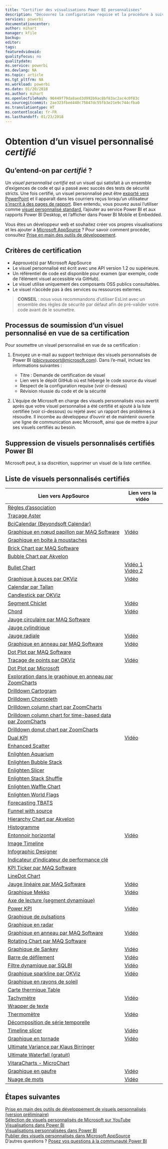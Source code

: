 ```yaml
---
title: "Certifier des visualisations Power BI personnalisées"
description: "Découvrez la configuration requise et la procédure à suivre pour soumettre un visuel personnalisé pour certification. Cet article présente également une liste de visuels personnalisés déjà certifiés."
services: powerbi
documentationcenter: 
author: mihart
manager: kfile
backup: 
editor: 
tags: 
featuredvideoid: 
qualityfocus: no
qualitydate: 
ms.service: powerbi
ms.devlang: NA
ms.topic: article
ms.tgt_pltfrm: NA
ms.workload: powerbi
ms.date: 01/20/2018
ms.author: mihart
ms.openlocfilehash: 90449f79da8aed3d992b9ac8bf83ac2ac4c0f83c
ms.sourcegitcommit: 2ae323fbed440c75847dc55fb3e21e9c744cfba0
ms.translationtype: HT
ms.contentlocale: fr-FR
ms.lasthandoff: 01/23/2018
---
```

# <a name="getting-a-custom-visual-certified"></a>Obtention d’un visuel personnalisé *certifié*
## <a name="what-is-meant-by-certified"></a>Qu’entend-on par *certifié* ?
Un *visuel personnalisé certifié* est un visuel qui satisfait à un ensemble d’exigences de code et qui a passé avec succès des tests de sécurité stricts.  Une fois certifié, un visuel personnalisé peut être [exporté vers PowerPoint](service-publish-to-powerpoint.md) et il apparaît dans les courriers reçus lorsqu’un utilisateur [s’inscrit à des pages de rapport](service-report-subscribe.md). Bien entendu, vous pouvez aussi l’utiliser comme [visuel personnalisé standard](power-bi-custom-visuals.md), l’ajouter au service Power BI et aux rapports Power BI Desktop, et l’afficher dans Power BI Mobile et Embedded.

Vous êtes un développeur web et souhaitez créer vos propres visualisations et les ajouter à [Microsoft AppSource](https://appsource.microsoft.com) ? Pour savoir comment procéder, consultez [Prise en main des outils de développement](service-custom-visuals-getting-started-with-developer-tools.md).


## <a name="certification-requirements"></a>Critères de certification
* Approuvé(s) par Microsoft AppSource    
* Le visuel personnalisé est écrit avec une API version 1.2 ou supérieure.    
* Un référentiel de code est disponible pour examen (par exemple, code de l’élément visuel accessible via GitHub).    
* Le visuel utilise uniquement des composants OSS publics consultables.    
* Le visuel n’accède pas à des services ou ressources externes.    

> **CONSEIL** : nous vous recommandons d’utiliser EsLint avec un ensemble des règles de sécurité par défaut afin de pré-valider votre code avant de le soumettre.
> 
> 

## <a name="process-for-submitting-a-custom-visual-for-certification"></a>Processus de soumission d’un visuel personnalisé en vue de sa certification
Pour soumettre un visuel personnalisé en vue de sa certification :

1. Envoyez un e-mail au support technique des visuels personnalisés de Power BI (pbicvsupport@microsoft.com). Dans l’e-mail, incluez les informations suivantes :    
   
   * Titre : Demande de certification de visuel    
   * Lien vers le dépôt GitHub où est hébergé le code source du visuel    
   * Respect de la configuration requise (voir ci-dessus)    
   * Révision réussie du code et de la sécurité    
2. L’équipe de Microsoft en charge des visuels personnalisés vous avertit après que votre visuel personnalisé a été certifié et ajouté à la liste certifiée (voir ci-dessous) ou rejeté avec un rapport des problèmes à résoudre. Il incombe au développeur d’ouvrir et de maintenir ouverte une ligne de communication avec Microsoft, ainsi que de mettre à jour ses visuels certifiés au besoin.

## <a name="removal-of-power-bi-certified-custom-visuals"></a>Suppression de visuels personnalisés certifiés Power BI
Microsoft peut, à sa discrétion, supprimer un visuel de la liste certifiée.  

## <a name="list-of-custom-visuals-that-have-been-certified"></a>Liste de visuels personnalisés certifiés
| Lien vers AppSource | Lien vers la vidéo |
| --- | --- |
| [Règles d’association](https://appsource.microsoft.com/en-us/product/power-bi-visuals/WA104380815) | |
| [Traçage Aster](https://appsource.microsoft.com/product/power-bi-visuals/WA104380759?src=office&tab=Overview) | |
| [BciCalendar (Beyondsoft Calendar)](https://appsource.microsoft.com/en-us/product/power-bi-visuals/WA104381096?src=office&tab=Overview)  | |
| [Graphique en nœud papillon par MAQ Software](https://appsource.microsoft.com/product/power-bi-visuals/WA104380838?src=office&tab=Overview) |[Vidéo](https://youtu.be/So5xKMSpVJI) |
| [Graphique en boîte à moustaches](https://appsource.microsoft.com/product/power-bi-visuals/WA104380831?src=office&tab=Overview) | |
| [Brick Chart par MAQ Software](https://appsource.microsoft.com/en-us/product/power-bi-visuals/WA104380836) | |
| [Bubble Chart par Akvelon](https://appsource.microsoft.com/en-us/product/power-bi-visuals/WA104381340?src=office) | |
| [Bullet Chart](https://store.office.com/app.aspx?assetid=WA104380755) |[Vidéo 1](https://youtu.be/AOlsFYkfkcw)   [Vidéo 2](https://youtu.be/AQvd2FhRyCI) |
| [Graphique à puces par OKViz](https://store.office.com/bullet-chart-by-okviz-WA104380953.aspx) |[Vidéo](https://youtu.be/mtvUNl9bMjA) |
| [Calendar par Tallan](https://appsource.microsoft.com/product/power-bi-visuals/WA104381146?src=office&tab=Overview) | |
| [Candlestick par OKViz](https://appsource.microsoft.com/en-us/product/power-bi-visuals/WA104380952) | |
| [Segment Chiclet](https://store.office.com/chiclet-slicer-WA104380756.aspx) |[Vidéo](https://youtu.be/iYOkJ1APueY) |
| [Chord](https://appsource.microsoft.com/product/power-bi-visuals/WA104380761?src=office&tab=Overview) |[Vidéo](https://youtu.be/AQvd2FhRyCI) |
| [Jauge circulaire par MAQ Software](https://appsource.microsoft.com/product/power-bi-visuals/WA104380837?tab=Overview) | |
| [Jauge cylindrique](https://appsource.microsoft.com/product/power-bi-visuals/WA104380874) | |
| [Jauge radiale](https://appsource.microsoft.com/product/power-bi-visuals/WA104381184) |[Vidéo](https://youtu.be/AOlsFYkfkcw) |
| [Graphique en anneau par MAQ Software](https://appsource.microsoft.com/product/power-bi-visuals/WA104380824?tab=Overview) |[Vidéo](https://youtu.be/pDToHDFHnq8) |
| [Dot Plot par MAQ Software](https://appsource.microsoft.com/en-us/product/power-bi-visuals/WA104381101) | |
| [Traçage de points par OKViz](https://appsource.microsoft.com/product/power-bi-visuals/WA104381101?src=office&tab=Overview) |[Vidéo](https://youtu.be/4lskRgcpFJY) |
| [Dot Plot par Microsoft](https://appsource.microsoft.com/en-us/product/power-bi-visuals/WA104380760?src=office) | |
| [Exploration dans le graphique en anneau par ZoomCharts](https://appsource.microsoft.com/product/power-bi-visuals/WA104380858) | |
| [Drilldown Cartogram](https://appsource.microsoft.com/en-us/product/power-bi-visuals/WA104381045?src=office) | |
| [Drilldown Choropleth](https://appsource.microsoft.com/en-us/product/power-bi-visuals/WA104381044?src=office) | |
| [Drilldown column chart par ZoomCharts](https://appsource.microsoft.com/en-us/product/power-bi-visuals/WA104380881?src=office) | |
| [Drilldown column chart for time-based data par ZoomCharts](https://appsource.microsoft.com/en-us/product/power-bi-visuals/WA104380881) | |
| [Drilldown donut chart par ZoomCharts](https://appsource.microsoft.com/en-us/product/power-bi-visuals/WA104380858) | |
| [Dual KPI](https://store.office.com/dual-kpi-WA104380774.aspx) |[Vidéo](https://youtu.be/821o0-eVBXo?list=PL1N57mwBHtN1vIjfvuBIzZllrmKo-Vz6x) |
| [Enhanced Scatter](https://appsource.microsoft.com/en-us/product/power-bi-visuals/WA104380762) | |
| [Enlighten Aquarium](https://appsource.microsoft.com/product/power-bi-visuals/WA104381112?src=office&tab=Overview) | |
| [Enlighten Bubble Stack](https://appsource.microsoft.com/en-us/product/power-bi-visuals/WA104380868) | |
| [Enlighten Slicer](https://appsource.microsoft.com/en-us/product/power-bi-visuals/WA104380960?tab=Overview) | |
| [Enlighten Stack Shuffle](https://appsource.microsoft.com/en-us/product/power-bi-visuals/WA104380849) | |
| [Enlighten Waffle Chart](https://appsource.microsoft.com/en-us/product/power-bi-visuals/WA104380850) | |
| [Enlighten World Flags](https://appsource.microsoft.com/en-us/product/power-bi-visuals/WA104380923) | |
| [Forecasting TBATS](https://appsource.microsoft.com/en-us/product/power-bi-visuals/WA104381326?src=office) | |
| [Funnel with source]() | || [Diagramme de Gantt](https://store.office.com/gantt-WA104380765.aspx) |[Vidéo](https://youtu.be/qJ7s_KrGiUU) |
| [Hierarchy Chart par Akvelon](https://appsource.microsoft.com/en-us/product/power-bi-visuals/WA104381333?src=office) | |
| [Histogramme](https://store.office.com/histogram-chart-WA104380776.aspx) | |
| [Entonnoir horizontal](https://appsource.microsoft.com/product/power-bi-visuals/WA104380846) |[Vidéo](https://youtu.be/SudZei68PPo) |
| [Image Timeline](https://appsource.microsoft.com/en-us/product/power-bi-visuals/WA104381254) | |
| [Infographic Designer](https://appsource.microsoft.com/en-us/product/power-bi-visuals/WA104380898?src=office) | |
| [Indicateur d’indicateur de performance clé](https://store.office.com/kpi-indicator-WA104380832.aspx) | |
| [KPI Ticker par MAQ Software](https://appsource.microsoft.com/en-us/product/power-bi-visuals/WA104380946) | |
| [LineDot Chart](https://appsource.microsoft.com/en-us/product/power-bi-visuals/WA104380766?src=office) | |
| [Jauge linéaire par MAQ Software](https://appsource.microsoft.com/product/power-bi-visuals/WA104380821?src=office&tab=Overview) |[Vidéo](https://youtu.be/AOlsFYkfkcw) |
| [Graphique Mekko](https://appsource.microsoft.com/product/power-bi-visuals/WA104380785?src=office&tab=Overview)  | [Vidéo](https://youtu.be/90FLCKpgicA)|
| [Axe de lecture (segment dynamique)](https://store.office.com/play-axis-dynamic-slicer-WA104380981.aspx) | |
| [Power KPI](https://appsource.microsoft.com/product/power-bi-visuals/WA104381083) |[Vidéo](https://youtu.be/IvfIP3E6-1Q) |
| [Graphique de pulsations](https://appsource.microsoft.com/en-us/product/power-bi-visuals/WA104381006) | |
| [Graphique en radar](https://store.office.com/radar-chart-WA104380771.aspx) | |
| [Graphique en anneau par MAQ Software](https://appsource.microsoft.com/en-us/product/power-bi-visuals/WA104380824?src=office&tab=Overview) | [Vidéo](https://youtu.be/pDToHDFHnq8)|
| [Rotating Chart par MAQ Software](https://appsource.microsoft.com/en-us/product/power-bi-visuals/WA104381007?src=office) |  |
| [Graphique de Sankey](https://store.office.com/app.aspx?assetid=WA104380777.aspx) |[Vidéo](https://youtu.be/WWP9wVUHGaA) |
| [Barre de défilement](https://store.office.com/scroller-WA104381018.aspx) |[Vidéo](https://youtu.be/uhRFQF2cGSY) |
| [Filtre dynamique par SQLBI](https://store.office.com/smart-filter-by-okviz-WA104380859.aspx) |[Vidéo](https://youtu.be/gcJsDDRQq28) |
| [Graphique sparkline par OKViz](https://appsource.microsoft.com/product/power-bi-visuals/WA104380910?src=office&tab=Overview) |[Vidéo](https://youtu.be/0m3Vnvso9tY) |
| [Graphique en rayons de soleil](https://appsource.microsoft.com/product/power-bi-visuals/WA104380767?src=office&tab=Overview) | |
| [Carte thermique Table](https://store.office.com/table-heatmap-WA104380818.aspx) | |
| [Tachymètre](https://store.office.com/tachometer-WA104380937.aspx?) |[Vidéo](https://www.youtube.com/watch?v=C3OXdETbS9o) |
| [Wrapper de texte](https://appsource.microsoft.com/product/power-bi-visuals/WA104380826) | |
| [Thermomètre](https://appsource.microsoft.com/product/power-bi-visuals/WA104380847?src=office&tab=Overview) | [Vidéo](https://youtu.be/SPX9mgrAdBc)|
| [Décomposition de série temporelle](https://appsource.microsoft.com/product/power-bi-visuals/WA104380897) | |
| [Timeline slicer](https://store.office.com/timeline-slicer-WA104380786.aspx) |[Vidéo](https://youtu.be/ozMtZ4_NZ10) |
| [Graphique en tornade](https://store.office.com/tornado-chart-WA104380768.aspx) |[Vidéo](https://youtu.be/AQvd2FhRyCI) |
| [Ultimate Variance par Klaus Birringer](https://appsource.microsoft.com/en-us/product/power-bi-visuals/WA104381140?src=office) | |
| [Ultimate Waterfall (gratuit)](https://appsource.microsoft.com/en-us/product/power-bi-visuals/WA104380956) | |
| [VitaraCharts - MicroChart](https://appsource.microsoft.com/en-us/product/power-bi-visuals/WA104381165) | |
| [Graphique en gaufre](https://appsource.microsoft.com/product/power-bi-visuals/WA104381049?src=office&tab=Overview) |[Vidéo](https://youtu.be/1vRqYUsm3Vk) |
| [Nuage de mots](https://store.office.com/word-cloud-WA104380752.aspx?) |[Vidéo](https://www.youtube.com/watch?v=AblTenl9fqo) |

## <a name="next-steps"></a>Étapes suivantes
[Prise en main des outils de développement de visuels personnalisés (version préliminaire)](service-custom-visuals-getting-started-with-developer-tools.md)      
[Sélection de visuels personnalisés de Microsoft sur YouTube](https://www.youtube.com/playlist?list=PL1N57mwBHtN1vIjfvuBIzZllrmKo-Vz6x)  
[Visualisations dans Power BI](power-bi-report-visualizations.md)  
[Visualisations personnalisées dans Power BI](power-bi-custom-visuals.md)  
[Publier des visuels personnalisés dans Microsoft AppSource](developer/office-store.md)  
D’autres questions ? [Posez vos questions à la communauté Power BI](http://community.powerbi.com/)

